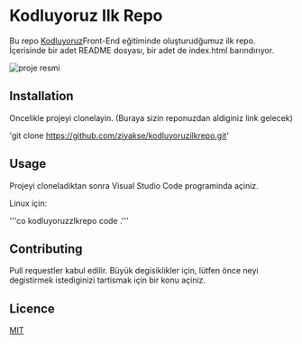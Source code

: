 # Kodluyoruz Ilk Repo


Bu repo [Kodluyoruz](https://kodluyoruz.org)Front-End eğitiminde oluşturudğumuz ilk repo. İçerisinde bir adet README dosyası, bir adet de index.html barındırıyor.

![proje resmi](https://drive.google.com/file/d/15UMVbZCATbkZpLLykITIjhVtKZrXJVzP/view?usp=share_link)

## Installation

Oncelikle projeyi clonelayin. (Buraya sizin reponuzdan aldiginiz link gelecek)

'git clone https://github.com/ziyakse/kodluyoruzilkrepo.git'

## Usage

Projeyi cloneladiktan sonra Visual Studio Code programinda açiniz.

Linux için:

'''co kodluyoruzzlkrepo
code .'''

## Contributing

Pull requestler kabul edilir. Büyük degisiklikler için, lütfen önce neyi degistirmek
istediginizi tartismak için bir konu açiniz.

## Licence

[MIT](https://choosealicense.com/licenses/mit/)
